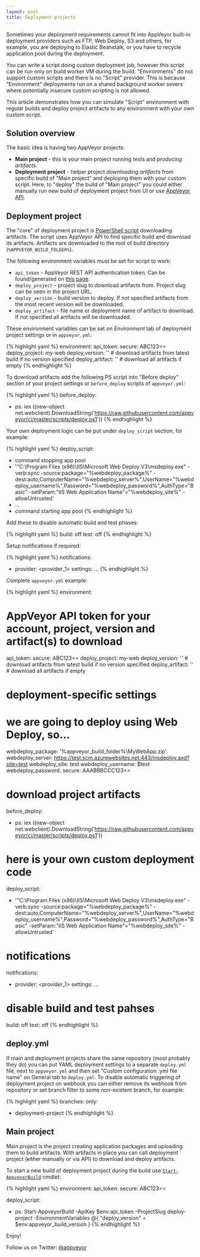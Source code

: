 ```yaml
---
layout: post
title: Deployment projects
---
```


Sometimes your deployment requirements cannot fit into AppVeyor built-in deployment providers such as FTP, Web Deploy, S3 and others, for example, you are deploying to Elastic Beanstalk, or you have to recycle application pool during the deployment.

You can write a script doing custom deployment job, however this script can be run only on build worker VM during the build. "Environments" do not support custom scripts and there is no "Script" provider. This is because "Environment" deployments run on a shared background worker severs where potentially insecure custom scripting is not allowed.

This article demonstrates how you can simulate "Script" environment with regular builds and deploy project artifacts to any environment with your own custom script.

## Solution overview

The basic idea is having two AppVeyor projects:

- **Main project** - this is your main project running tests and *producing artifacts*.
- **Deployment project** - helper project *downloading artifacts* from specific build of "Main project" and deploying them with your custom script. Here, to "deploy" the build of "Main project" you could either manually run new build of deployment project from UI or use [AppVeyor API](http://www.appveyor.com/docs/build-worker-api#start-new-build).

## Deployment project

The "core" of deployment project is [PowerShell script](https://github.com/appveyor/ci/blob/master/scripts/deploy.ps1) downloading artifacts. The script uses AppVeyor API to find specific build and download its artifacts. Artifacts are downloaded to the root of build directory (`%APPVEYOR_BUILD_FOLDER%`).

The following environment variables must be set for script to work:

- `api_token` - AppVeyor REST API authentication token. Can be found/generated on [this page](https://ci.appveyor.com/api-token).
- `deploy_project` - project slug to download artifacts from. Project slug can be seen in the project URL.
- `deploy_version` - build version to deploy. If not specified artifacts from the most recent version will be downloaded.
- `deploy_artifact` - file name or deployment name of artifact to download. If not specified all artifacts will be downloaded.

These environment variables can be set on *Environment* tab of deployment project settings or in `appveyor.yml`:

{% highlight yaml %}
environment:
  api_token:
    secure: ABC123==
  deploy_project: my-web
  deploy_version: ''            # download artifacts from latest build if no version specified
  deploy_artifact: ''           # download all artifacts if empty
{% endhighlight %}

To download artifacts add the following PS script into "Before deploy" section of your project settings or `before_deploy` scripts of `appveyor.yml`:

{% highlight yaml %}
before_deploy:
  - ps: iex ((new-object net.webclient).DownloadString('https://raw.githubusercontent.com/appveyor/ci/master/scripts/deploy.ps1'))
{% endhighlight %}

Your own deployment logic can be put under `deploy_script` section, for example:

{% highlight yaml %}
deploy_script:
  - command stopping app pool
  - '"C:\Program Files (x86)\IIS\Microsoft Web Deploy V3\msdeploy.exe" -verb:sync -source:package="%webdeploy_package%" -dest:auto,ComputerName="%webdeploy_server%",UserName="%webdeploy_username%",Password="%webdeploy_password%",AuthType="Basic" -setParam:"IIS Web Application Name"="%webdeploy_site%" -allowUntrusted'
  - ...
  - command starting app pool
{% endhighlight %}

Add these to disable automatic build and test phases:

{% highlight yaml %}
build: off
test: off
{% endhighlight %}

Setup notifications if required:

{% highlight yaml %}
notifications:
  - provider: <provider_1>
    settings: ...
{% endhighlight %}

Complete `appveyor.yml` example:

{% highlight yaml %}
environment:
  # AppVeyor API token for your account, project, version and artifact(s) to download
  api_token:
    secure: ABC123==
  deploy_project: my-web
  deploy_version: ''            # download artifacts from latest build if no version specified
  deploy_artifact: ''           # download all artifacts if empty

  # deployment-specific settings
  # we are going to deploy using Web Deploy, so...
  webdeploy_package: '%appveyor_build_folder%\MyWebApp.zip'
  webdeploy_server: https://test.scm.azurewebsites.net:443/msdeploy.axd?site=test
  webdeploy_site: test
  webdeploy_username: $test
  webdeploy_password:
    secure: AAABBBCCC123==

# download project artifacts
before_deploy:
- ps: iex ((new-object net.webclient).DownloadString('https://raw.githubusercontent.com/appveyor/ci/master/scripts/deploy.ps1'))

# here is your own custom deployment code
deploy_script:
- '"C:\Program Files (x86)\IIS\Microsoft Web Deploy V3\msdeploy.exe" -verb:sync -source:package="%webdeploy_package%" -dest:auto,ComputerName="%webdeploy_server%",UserName="%webdeploy_username%",Password="%webdeploy_password%",AuthType="Basic" -setParam:"IIS Web Application Name"="%webdeploy_site%" -allowUntrusted'

# notifications
notifications:
  - provider: <provider_1>
    settings: ...

# disable build and test pahses
build: off
test: off
{% endhighlight %}

## deploy.yml

If main and deployment projects share the same repository (most probably they do) you can put YAML deployment settings to a separate `deploy.yml` file, next to `appveyor.yml` and then set "Custom configuration .yml file name" on General tab to `deploy.yml`. To disable automatic triggering of deployment project on webhook you can either remove its webhook from repository or set branch filter to some non-existent branch, for example:

{% highlight yaml %}
branches:
  only:
  - deployment-project
{% endhighlight %}

## Main project

Main project is the project creating application packages and uploading them to build artifacts. With artifacts in place you can call deployment project (either manually or via API) to download and deploy artifacts.

To start a new build of deployment project during the build use [`Start-AppveyorBuild`](http://www.appveyor.com/docs/build-worker-api#start-new-build) cmdlet:

{% highlight yaml %}
environment:
  api_token:
    secure: ABC123==

deploy_script:
- ps: Start-AppveyorBuild -ApiKey $env:api_token -ProjectSlug deploy-project -EnvironmentVariables @{ "deploy_version" = $env:appveyor_build_version }
{% endhighlight %}

Enjoy!

Follow us on Twitter: [@appveyor](https://twitter.com/appveyor)
